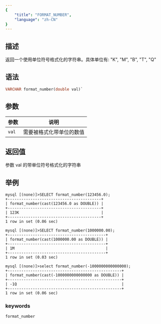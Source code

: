 ```yaml
---
{
    "title": "FORMAT_NUMBER",
    "language": "zh-CN"
}
---
```


<!-- 
Licensed to the Apache Software Foundation (ASF) under one
or more contributor license agreements.  See the NOTICE file
distributed with this work for additional information
regarding copyright ownership.  The ASF licenses this file
to you under the Apache License, Version 2.0 (the
"License"); you may not use this file except in compliance
with the License.  You may obtain a copy of the License at

  http://www.apache.org/licenses/LICENSE-2.0

Unless required by applicable law or agreed to in writing,
software distributed under the License is distributed on an
"AS IS" BASIS, WITHOUT WARRANTIES OR CONDITIONS OF ANY
KIND, either express or implied.  See the License for the
specific language governing permissions and limitations
under the License.
-->

## 描述

返回一个使用单位符号格式化的字符串。具体单位有: "K", "M", "B", "T", "Q"

## 语法
```sql
VARCHAR format_number(double val)`
```

## 参数

| 参数 | 说明 |
| -- | -- |
| `val` | 需要被格式化带单位的数值 |

## 返回值

参数 val 的带单位符号格式化的字符串

## 举例

```
mysql [(none)]>SELECT format_number(123456.0);
+-----------------------------------------+
| format_number(cast(123456.0 as DOUBLE)) |
+-----------------------------------------+
| 123K                                    |
+-----------------------------------------+
1 row in set (0.06 sec)

mysql [(none)]>SELECT format_number(1000000.00);
+-------------------------------------------+
| format_number(cast(1000000.00 as DOUBLE)) |
+-------------------------------------------+
| 1M                                        |
+-------------------------------------------+
1 row in set (0.03 sec)

mysql [(none)]>select format_number(-1000000000000000);
+--------------------------------------------------+
| format_number(cast(-1000000000000000 as DOUBLE)) |
+--------------------------------------------------+
| -1Q                                              |
+--------------------------------------------------+
1 row in set (0.06 sec)
```
### keywords
    format_number
